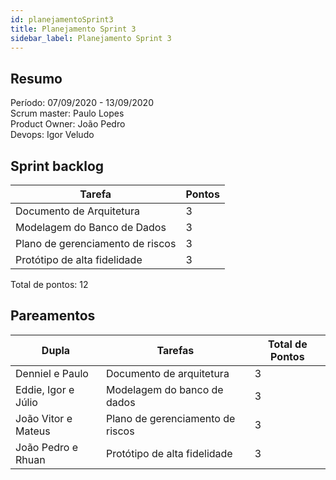 ```yaml
---
id: planejamentoSprint3
title: Planejamento Sprint 3
sidebar_label: Planejamento Sprint 3
---
```


## Resumo

Período: 07/09/2020 - 13/09/2020 <br>
Scrum master: Paulo Lopes <br>
Product Owner: João Pedro <br>
Devops: Igor Veludo <br>

## Sprint backlog

| Tarefa | Pontos |
|--------|--------|
| Documento de Arquitetura | 3 |
| Modelagem do Banco de Dados | 3 |
| Plano de gerenciamento de riscos | 3 |
| Protótipo de alta fidelidade | 3 |

Total de pontos: 12

## Pareamentos

| Dupla | Tarefas | Total de Pontos |
|-------|---------|-----------------|
| Denniel e Paulo | Documento de arquitetura | 3 |
| Eddie, Igor e Júlio | Modelagem do banco de dados | 3 |
| João Vitor e Mateus | Plano de gerenciamento de riscos | 3 |
| João Pedro e Rhuan | Protótipo de alta fidelidade | 3 |
